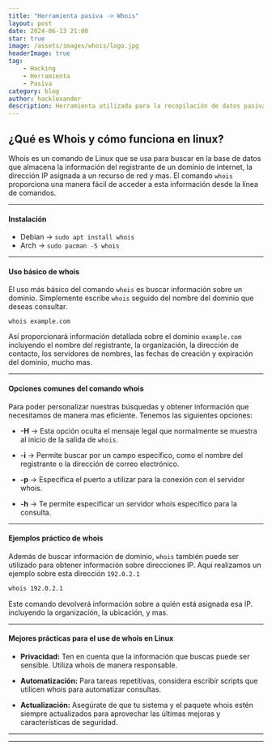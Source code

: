 ```yaml
---
title: "Herramienta pasiva -> Whois"
layout: post
date: 2024-06-13 21:00
star: true
image: /assets/images/whois/logo.jpg 
headerImage: true
tag:
    - Hacking 
    - Herramienta
    - Pasiva
category: blog
author: hacklexander
description: Herramienta utilizada para la recopilación de datos pasiva  
---
```


## ¿Qué es Whois y cómo funciona en linux?


Whois es un comando de Linux que se usa para buscar en la base de datos que almacena la información del registrante de un dominio de internet, la dirección IP asignada a un recurso de red y mas. El comando `whois` proporciona una manera fácil de acceder a esta información desde la línea de comandos.


---


#### Instalación 


- Debian -> ```sudo apt install whois ```
- Arch     -> ```sudo pacman -S whois```


---


#### Uso básico de whois


El uso más básico del comando `whois` es buscar información sobre un dominio.
Simplemente escribe `whois` seguido del nombre del dominio que deseas consultar.

```shell 
whois example.com
```

Así proporcionará información detallada sobre el dominio `example.com` incluyendo el nombre del registrante, la organización, la dirección de contacto, los servidores de nombres, las fechas de creación y expiración del dominio, mucho mas.


---


#### Opciones comunes del comando whois


Para poder personalizar nuestras búsquedas y obtener información que necesitamos de manera mas eficiente. Tenemos las siguientes opciones:

- **-H** -> Esta opción oculta el mensaje legal que normalmente se muestra al inicio de la salida de `whois`.

- **-i** -> Permite buscar por un campo específico, como el nombre del registrante o la dirección de correo electrónico.

- **-p** -> Especifica el puerto a utilizar para la conexión con el servidor whois.

- **-h** -> Te permite especificar un servidor whois específico para la consulta.


---


#### Ejemplos práctico de whois 


Además de buscar información de dominio, `whois` también puede ser utilizado para obtener información sobre direcciones IP. Aquí realizamos un ejemplo sobre esta dirección `192.0.2.1` 

```bash
whois 192.0.2.1
```

Este comando devolverá información sobre a quién está asignada esa IP. incluyendo la organización, la ubicación, y mas.


---


#### Mejores prácticas para el use de whois en Linux


- **Privacidad:** Ten en cuenta que la información que buscas puede ser sensible. Utiliza whois de manera responsable.

- **Automatización:** Para tareas repetitivas, considera escribir scripts que utilicen whois para automatizar consultas.

- **Actualización:** Asegúrate de que tu sistema y el paquete whois estén siempre actualizados para aprovechar las últimas mejoras y características de seguridad.


---
---
